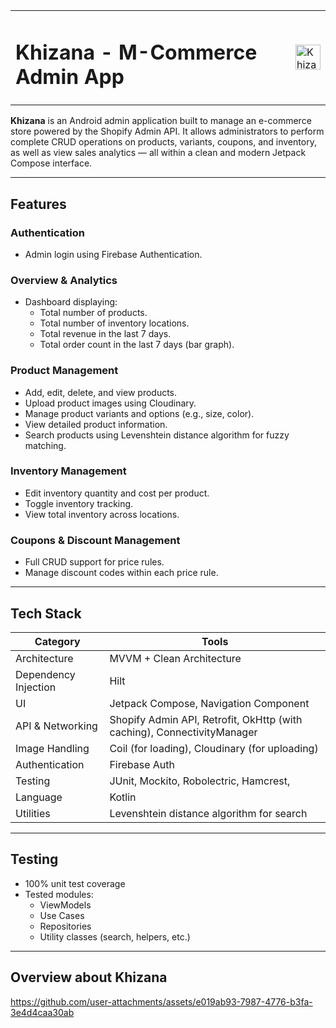 <table>
  <tr>
    <td><h1>Khizana - M-Commerce Admin App</h1></td>
    <td>
      <img src="https://github.com/user-attachments/assets/80a8ac13-668f-409f-990d-3b64c1d18f69" alt="Khizana Logo" height="40"/>
    </td>
  </tr>
</table>

**Khizana** is an Android admin application built to manage an e-commerce store powered by the Shopify Admin API. It allows administrators to perform complete CRUD operations on products, variants, coupons, and inventory, as well as view sales analytics — all within a clean and modern Jetpack Compose interface.

---

## Features

### Authentication
- Admin login using Firebase Authentication.

### Overview & Analytics
- Dashboard displaying:
  - Total number of products.
  - Total number of inventory locations.
  - Total revenue in the last 7 days.
  - Total order count in the last 7 days (bar graph).

### Product Management
- Add, edit, delete, and view products.
- Upload product images using Cloudinary.
- Manage product variants and options (e.g., size, color).
- View detailed product information.
- Search products using Levenshtein distance algorithm for fuzzy matching.

### Inventory Management
- Edit inventory quantity and cost per product.
- Toggle inventory tracking.
- View total inventory across locations.

### Coupons & Discount Management
- Full CRUD support for price rules.
- Manage discount codes within each price rule.

---

## Tech Stack

| Category | Tools |
|---------|-------|
| Architecture | MVVM + Clean Architecture |
| Dependency Injection | Hilt |
| UI | Jetpack Compose, Navigation Component |
| API & Networking | Shopify Admin API, Retrofit, OkHttp (with caching), ConnectivityManager |
| Image Handling | Coil (for loading), Cloudinary (for uploading) |
| Authentication | Firebase Auth |
| Testing | JUnit, Mockito, Robolectric, Hamcrest, |
| Language | Kotlin |
| Utilities | Levenshtein distance algorithm for search |

---

## Testing

- 100% unit test coverage
- Tested modules:
  - ViewModels
  - Use Cases
  - Repositories
  - Utility classes (search, helpers, etc.)

---

## Overview about Khizana

https://github.com/user-attachments/assets/e019ab93-7987-4776-b3fa-3e4d4caa30ab


